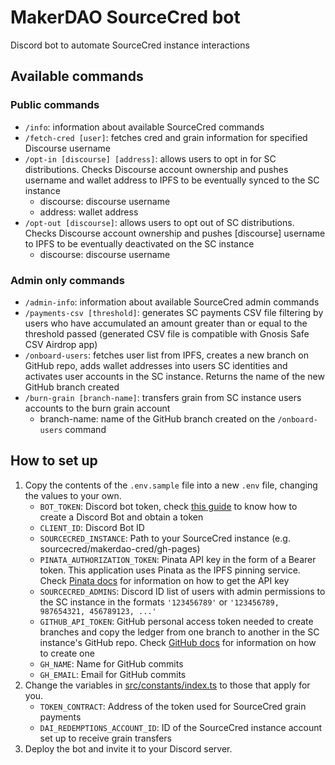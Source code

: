 # MakerDAO SourceCred bot

Discord bot to automate SourceCred instance interactions

## Available commands

### Public commands

- `/info`: information about available SourceCred commands
- `/fetch-cred [user]`: fetches cred and grain information for specified Discourse username
- `/opt-in [discourse] [address]`: allows users to opt in for SC distributions. Checks Discourse account ownership and pushes username and wallet address to IPFS to be eventually synced to the SC instance
  - discourse: discourse username
  - address: wallet address
- `/opt-out [discourse]`: allows users to opt out of SC distributions. Checks Discourse account ownership and pushes [discourse] username to IPFS to be eventually deactivated on the SC instance
  - discourse: discourse username

### Admin only commands

- `/admin-info`: information about available SourceCred admin commands
- `/payments-csv [threshold]`: generates SC payments CSV file filtering by users who have accumulated an amount greater than or equal to the threshold passed (generated CSV file is compatible with Gnosis Safe CSV Airdrop app)
- `/onboard-users`: fetches user list from IPFS, creates a new branch on GitHub repo, adds wallet addresses into users SC identities and activates user accounts in the SC instance. Returns the name of the new GitHub branch created
- `/burn-grain [branch-name]`: transfers grain from SC instance users accounts to the burn grain account
  - branch-name: name of the GitHub branch created on the `/onboard-users` command

## How to set up

1. Copy the contents of the `.env.sample` file into a new `.env` file, changing the values to your own.
   - `BOT_TOKEN`: Discord bot token, check [this guide](https://github.com/reactiflux/discord-irc/wiki/Creating-a-discord-bot-&-getting-a-token) to know how to create a Discord Bot and obtain a token
   - `CLIENT_ID`: Discord Bot ID
   - `SOURCECRED_INSTANCE`: Path to your SourceCred instance (e.g. sourcecred/makerdao-cred/gh-pages)
   - `PINATA_AUTHORIZATION_TOKEN`: Pinata API key in the form of a Bearer token. This application uses Pinata as the IPFS pinning service. Check [Pinata docs](https://docs.pinata.cloud/#your-api-keys) for information on how to get the API key
   - `SOURCECRED_ADMINS`: Discord ID list of users with admin permissions to the SC instance in the formats `'123456789'` or `'123456789, 987654321, 456789123, ...'`
   - `GITHUB_API_TOKEN`: GitHub personal access token needed to create branches and copy the ledger from one branch to another in the SC instance's GitHub repo. Check [GitHub docs](https://docs.github.com/en/authentication/keeping-your-account-and-data-secure/creating-a-personal-access-token) for information on how to create one
   - `GH_NAME`: Name for GitHub commits
   - `GH_EMAIL`: Email for GitHub commits
2. Change the variables in [src/constants/index.ts](src/constants/index.ts) to those that apply for you.
   - `TOKEN_CONTRACT`: Address of the token used for SourceCred grain payments
   - `DAI_REDEMPTIONS_ACCOUNT_ID`: ID of the SourceCred instance account set up to receive grain transfers
3. Deploy the bot and invite it to your Discord server.
